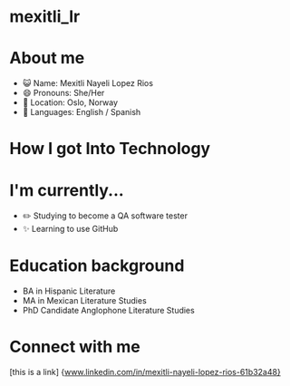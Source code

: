 # mexitli_lr
# About me
- 😺 Name: Mexitli Nayeli Lopez Rios
- 😄 Pronouns: She/Her
- 📍 Location: Oslo, Norway
- 📣 Languages: English / Spanish 

# How I got Into Technology


# I'm currently...
- ✏️ Studying to become a QA software tester
- ✨ Learning to use GitHub

# Education background
- BA in Hispanic Literature
- MA in Mexican Literature Studies
- PhD Candidate Anglophone Literature Studies

# Connect with me
[this is a link] {www.linkedin.com/in/mexitli-nayeli-lopez-rios-61b32a48}
